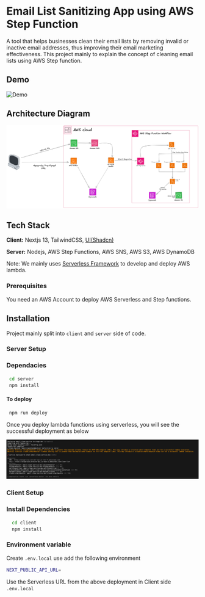 # Email List Sanitizing App using AWS Step Function

A tool that helps businesses clean their email lists by removing invalid or inactive email addresses, thus improving their email marketing effectiveness. This project mainly to explain the concept of cleaning email lists using AWS Step function.

## Demo

![Demo](Demo.gif)

## Architecture Diagram

![Architecture Diagram](ArchDiragram.png)

## Tech Stack

**Client:** Nextjs 13, TailwindCSS, [UI(Shadcn)](https://ui.shadcn.com/)

**Server:** Nodejs, AWS Step Functions, AWS SNS, AWS S3, AWS DynamoDB

Note: We mainly uses [Serverless Framework](https://www.serverless.com/) to develop and deploy AWS lambda.

### Prerequisites

You need an AWS Account to deploy AWS Serverless and Step functions.

## Installation

Project mainly split into `client` and `server` side of code.

### Server Setup

### Dependacies

```bash
 cd server
 npm install
```

#### To deploy

```bash
 npm run deploy
```

Once you deploy lambda functions using serverless, you will see the successful deployment as below

![Deployment](Deployment.png)

### Client Setup

### Install Dependencies

```bash
  cd client
  npm install
```

### Environment variable

Create `.env.local` use add the following environment

```bash
NEXT_PUBLIC_API_URL=
```

Use the Serverless URL from the above deployment in Client side `.env.local`
